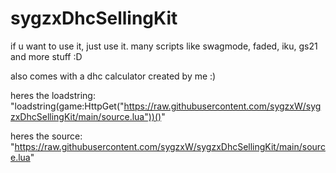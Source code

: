 # sygzxDhcSellingKit

if u want to use it, just use it.
many scripts like swagmode, faded, iku, gs21 and more stuff :D

also comes with a dhc calculator created by me :)

heres the loadstring: "loadstring(game:HttpGet("https://raw.githubusercontent.com/sygzxW/sygzxDhcSellingKit/main/source.lua"))()"

heres the source: "https://raw.githubusercontent.com/sygzxW/sygzxDhcSellingKit/main/source.lua"
